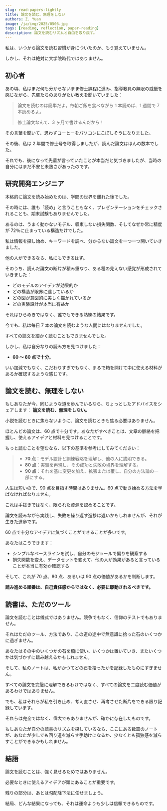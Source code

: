 ```yaml
---
slug: read-papers-lightly
title: 論文を読む、無理をしない
authors: Z. Yuan
image: /ja/img/2025/0506.jpg
tags: [reading, reflection, paper-reading]
description: 論文を読むリズムと自由を取り戻す。
---
```


私は、いつから論文を読む習慣が身についたのか、もう覚えていません。

しかし、それは絶対に大学院時代ではありません。

<!-- truncate -->

## 初心者

あの頃、私はまだ何も分からないまま修士課程に進み、指導教員の無限の威厳を感じながら、先輩たちのありがたい教えを聞いていました：

> 論文を読むのは簡単だよ。毎朝ご飯を食べながら 1 本読めば、1 週間で 7 本読めるよ。
>
> 修士論文なんて、3 ヶ月で書けるんだから！

その言葉を聞いて、思わずコーヒーをパソコンにこぼしそうになりました。

その後、私は 2 年間で修士号を取得しましたが、読んだ論文はほんの数本でした。

それでも、後になって先輩が言っていたことが本当だと気づきましたが、当時の自分にはまだ不安と未熟さがあったのです。

## 研究開発エンジニア

本格的に論文を読み始めたのは、学問の世界を離れた後でした。

その時には、誰も「読め」と言うこともなく、プレゼンテーションをチェックされることも、期末試験もありませんでした。

あるのは、うまく動かないモデル、収束しない損失関数、そしてなぜか常に精度が 72％に止まっている構造だけでした。

私は情報を探し始め、キーワードを調べ、分からない論文を一つ一つ開いていきました。

他の人ができるなら、私にもできるはず。

そのうち、読んだ論文の断片が積み重なり、ある種の見えない感覚が形成されていきました：

- どのモデルのアイデアが効果的か
- どの構造が限界に達しているか
- どの図が意図的に美しく描かれているか
- どの実験設計が本当に有益か

それはひらめきではなく、誰でもできる熟練の結果です。

今でも、私は毎日 7 本の論文を読むような人間にはなりませんでした。

すべての論文を細かく読むこともできませんでした。

しかし、私は自分なりの読み方を見つけました：

- **60 ～ 80 点で十分**。

いい加減でもなく、こだわりすぎでもなく、まるで箱を開けて中に使える材料があるか確認するような感じです。

## 論文を読む、無理をしない

もしあなたが今、同じような道を歩んでいるなら、ちょっとしたアドバイスをシェアします： **論文を読む、無理をしない。**

小説を読むときに焦らないように、論文を読むときも焦る必要はありません。

ほとんどの論文は、60 点で十分です。あなたがすべきことは、文章の脈絡を把握し、使えるアイデアと材料を見つけることです。

もっと読むことを望むなら、以下の基準を参考にしてみてください：

> - **70 点**：モデル設計と訓練戦略を理解し、他の人に説明できる。
> - **80 点**：実験を再現し、その成功と失敗の境界を理解する。
> - **90 点**：それを基に変更を加え、拡張または覆し、自分の方法論の一部にする。

人生は短いので、90 点を目指す時間はありません。60 点で動き始める方法を学ばなければなりません。

これは手抜きではなく、限られた資源を認めることです。

論文を読みながら実践し、失敗を繰り返す進捗は遅いかもしれませんが、それが生きた進歩です。

60 点で十分なアイデアに気づくことができることが多いです。

あなたはこうできます：

- シンプルなベースラインを試し、自分のモジュールで偏りを観察する
- 損失関数を変え、データセットを変えて、他の人が効果があると言っていることが本当に有効か確認する

そして、これが 70 点、80 点、あるいは 90 点の価値があるかを判断します。

**読み進める順番は、自己責任感からではなく、必要に駆動されるべきです。**

## 読書は、ただのツール

論文を読むことは儀式ではありません。競争でもなく、信仰のテストでもありません。

それはただのツール、方法であり、この道の途中で無意識に拾った石のいくつかに過ぎません。

あなたはその中のいくつかの石を橋に使い、いくつかは置いていき、またいくつかは気づかずに踏み越えるかもしれません。

そして、私のノートは、私がかつてどの石を拾ったかを記録したものにすぎません。

すべての論文を完璧に理解できるわけではなく、すべての論文を二度読む価値があるわけではありません。

でも、私はそれらが私を引き止め、考え直させ、再考させた断片をできる限り記録しています。

それらは完全ではなく、偉大でもありませんが、確かに存在したものです。

もしあなたが自分の読書のリズムを探しているなら、ここにある数篇のノートが、あなたが少しでも回り道を減らす手助けになるか、少なくとも孤独感を減らすことができるかもしれません。

## 結語

論文を読むことは、強く見せるためではありません。

必要なときに使えるアイデアが頭にあることが重要です。

残りの部分は、あとは勾配降下法に任せましょう。

結局、どんな結果になっても、それは運命よりも少しは信頼できるものです。
